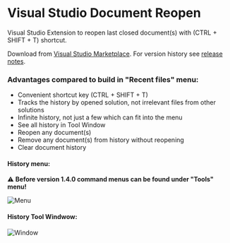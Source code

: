 # Visual Studio Document Reopen
Visual Studio Extension to reopen last closed document(s) with (CTRL + SHIFT + T) shortcut.

Download from [Visual Studio Marketplace](https://marketplace.visualstudio.com/items?itemName=major.VSDocumentReopen).
For version history see [release notes](https://github.com/majorimi/vs-reopen/blob/master/ReleaseNotes.md).

### Advantages compared to build in "Recent files" menu:
- Convenient shortcut key (CTRL + SHIFT + T)
- Tracks the history by opened solution, not irrelevant files from other solutions
- Infinite history, not just a few which can fit into the menu
- See all history in Tool Window
- Reopen any document(s)
- Remove any document(s) from history without reopening
- Clear document history

#### History menu:
:warning: **Before version 1.4.0 command menus can be found under "Tools" menu!**

![Menu](https://raw.githubusercontent.com/majorimi/vs-reopen/master/VSDocumentReopen/VSDocumentReopen/Resources/VsToolsMenu.png "Document history menu")

#### History Tool Windwow:
![Window](https://raw.githubusercontent.com/majorimi/vs-reopen/master/VSDocumentReopen/VSDocumentReopen/Resources/VsToolsWindow.png "Document history Tool Window")

